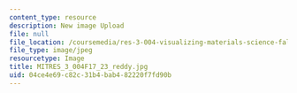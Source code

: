 ```yaml
---
content_type: resource
description: New image Upload
file: null
file_location: /coursemedia/res-3-004-visualizing-materials-science-fall-2017/04ce4e69c82c31b4bab482220f7fd90b_MITRES_3_004F17_23_reddy.jpg
file_type: image/jpeg
resourcetype: Image
title: MITRES_3_004F17_23_reddy.jpg
uid: 04ce4e69-c82c-31b4-bab4-82220f7fd90b
---
```

